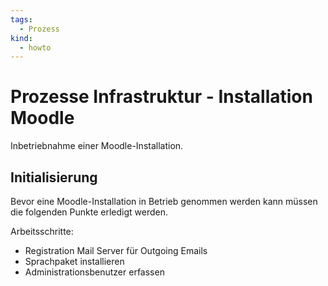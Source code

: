 ```yaml
---
tags:
  - Prozess
kind:
  - howto
---
```

# Prozesse Infrastruktur - Installation Moodle

Inbetriebnahme einer Moodle-Installation.

## Initialisierung

Bevor eine Moodle-Installation in Betrieb genommen werden kann müssen die folgenden Punkte erledigt werden.

Arbeitsschritte:

* Registration Mail Server für Outgoing Emails
* Sprachpaket installieren
* Administrationsbenutzer erfassen
